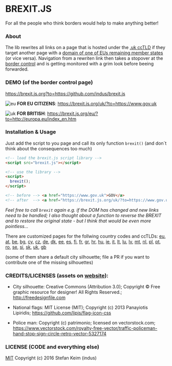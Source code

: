 # BREXIT.JS
For all the people who think borders would help to make anything better!

### About
The lib  rewrites all links on a page that is hosted under the [.uk ccTLD](https://github.com/indus/brexit.js/blob/master/brexit.js#L42)  if they target another page with a [domain of one of EUs remaining member states](https://github.com/indus/brexit.js/blob/master/brexit.js#L14-L41) (or vice versa). Navigation from a rewriten link then takes a stopover at the [border control](https://brexit.js.org?to=https://github.com/indus/brexit.js) and is getting monitored with a grim look before beeing forwarded. 

### DEMO (of the border control page)

https://brexit.js.org?to=https://github.com/indus/brexit.js

![eu](https://raw.githubusercontent.com/stevenrskelton/flag-icon/master/png/16/country-4x3/europeanunion.png) __FOR EU CITIZENS__: https://brexit.js.org/uk/?to=https://www.gov.uk

![uk](https://raw.githubusercontent.com/stevenrskelton/flag-icon/master/png/16/country-4x3/gb.png) __FOR BRITISH__: https://brexit.js.org/eu/?to=http://europa.eu/index_en.htm

### Installation & Usage

Just add the script to you page and call its only function ```brexit()``` (and don´t think about the consequences too much)

```html
<!-- load the brexit.js script library -->
<script src="brexit.js"></script>

<!-- use the library -->
<script>
  brexit();
</script>
```

```html
<!-- before --> <a href="https://www.gov.uk">GOV</a> 
<!-- after  --> <a href="https://brexit.js.org/uk/?to=https://www.gov.uk">GOV</a> 
```

*Feel free to call ```brexit``` again e.g. if the DOM has changed and new links need to be handled; I also thought about a function to reverse the BREXIT and to restore the original state - but I think that would be even more pointless...*

There are customized pages for the follwing country codes and ccTLDs:
[eu](https://brexit.js.org/eu/?to=https://github.com/indus/brexit.js),
[at](https://brexit.js.org/at/?to=https://github.com/indus/brexit.js),
[be](https://brexit.js.org/be/?to=https://github.com/indus/brexit.js),
[bg](https://brexit.js.org/bg/?to=https://github.com/indus/brexit.js),
[cy](https://brexit.js.org/cy/?to=https://github.com/indus/brexit.js),
[cz](https://brexit.js.org/cz/?to=https://github.com/indus/brexit.js),
[de](https://brexit.js.org/de/?to=https://github.com/indus/brexit.js),
[dk](https://brexit.js.org/dk/?to=https://github.com/indus/brexit.js),
[ee](https://brexit.js.org/ee/?to=https://github.com/indus/brexit.js),
[es](https://brexit.js.org/es/?to=https://github.com/indus/brexit.js),
[fi](https://brexit.js.org/fi/?to=https://github.com/indus/brexit.js),
[fr](https://brexit.js.org/fr/?to=https://github.com/indus/brexit.js),
[gr](https://brexit.js.org/gr/?to=https://github.com/indus/brexit.js),
[hr](https://brexit.js.org/hr/?to=https://github.com/indus/brexit.js),
[hu](https://brexit.js.org/hu/?to=https://github.com/indus/brexit.js),
[ie](https://brexit.js.org/ie/?to=https://github.com/indus/brexit.js),
[it](https://brexit.js.org/it/?to=https://github.com/indus/brexit.js),
[lt](https://brexit.js.org/lt/?to=https://github.com/indus/brexit.js),
[lu](https://brexit.js.org/lu/?to=https://github.com/indus/brexit.js),
[lv](https://brexit.js.org/lv/?to=https://github.com/indus/brexit.js),
[mt](https://brexit.js.org/mt/?to=https://github.com/indus/brexit.js),
[nl](https://brexit.js.org/nl/?to=https://github.com/indus/brexit.js),
[pl](https://brexit.js.org/pl/?to=https://github.com/indus/brexit.js),
[pt](https://brexit.js.org/pt/?to=https://github.com/indus/brexit.js),
[ro](https://brexit.js.org/ro/?to=https://github.com/indus/brexit.js),
[se](https://brexit.js.org/se/?to=https://github.com/indus/brexit.js),
[si](https://brexit.js.org/si/?to=https://github.com/indus/brexit.js),
[sk](https://brexit.js.org/sk/?to=https://github.com/indus/brexit.js),
[uk](https://brexit.js.org/uk/?to=https://github.com/indus/brexit.js),
[gb](https://brexit.js.org/gb/?to=https://github.com/indus/brexit.js)

(some of them share a default city silhouette; file a PR if you want to contribute one of the missing silhouettes)

### CREDITS/LICENSES (assets on [website](https://github.com/indus/brexit.js/tree/gh-pages)):

- City silhouette: Creative Commons (Attribution 3.0); Copyright © Free graphic resource for designer! All Rights Reserved.; http://freedesignfile.com

- National flags: MIT License (MIT); Copyright (c) 2013 Panayiotis Lipiridis; https://github.com/lipis/flag-icon-css

- Police man: Copyright (c) patrimonio; licensed on vectorstock.com; https://www.vectorstock.com/royalty-free-vector/traffic-policeman-hand-stop-sign-circle-retro-vector-5327174

### LICENSE (CODE and everything else)

[MIT](http://opensource.org/licenses/MIT) Copyright (c) 2016 Stefan Keim (indus)
